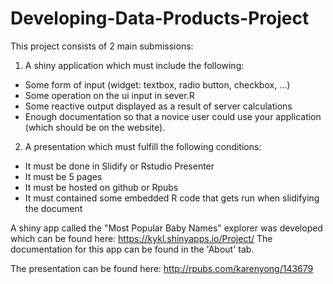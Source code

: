 # Developing-Data-Products-Project
This project consists of 2 main submissions:  
1) A shiny application which must include the following:  
- Some form of input (widget: textbox, radio button, checkbox, ...)
- Some operation on the ui input in sever.R
- Some reactive output displayed as a result of server calculations
- Enough documentation so that a novice user could use your application (which should be on the website).

2) A presentation which must fulfill the following conditions:  
-  It must be done in Slidify or Rstudio Presenter
-  It must be 5 pages
-  It must be hosted on github or Rpubs
-  It must contained some embedded R code that gets run when slidifying the document

A shiny app called the "Most Popular Baby Names" explorer was developed which can be found here:
https://kykl.shinyapps.io/Project/
The documentation for this app can be found in the 'About' tab.

The presentation can be found here:
http://rpubs.com/karenyong/143679
